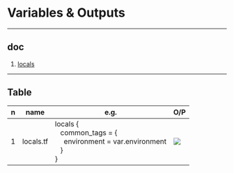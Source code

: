 # Variables & Outputs

---

## doc
1. [locals](https://www.terraform.io/language/values/locals)

---

## Table
|n|name|e.g.|O/P|
|-|----|----|---|
|1|locals.tf|locals { <br/> &ensp; common_tags = { <br/> &ensp;&ensp; environment = var.environment <br/> &ensp; } <br/> } |[<img src="https://i.imgur.com/WMOqXyv.png">](https://i.imgur.com/WMOqXyv.png)|
